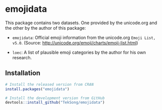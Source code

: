 # emojidata

This package contains two datasets. One provided by the unicode.org and the other by the author of this package:

* `emojidata`: Official emoji information from the unicode.org `Emoji List, v5.0`.
  (Source: http://unicode.org/emoji/charts/emoji-list.html)

* `loec`: A list of plausible emoji categories by the author for his own research.

## Installation

```R
# Install the released version from CRAN
install.packages("emojidata")

# Install the development version from GitHub
devtools::install_github("TekSong/emojidata")
```